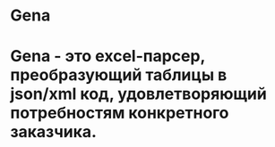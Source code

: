 # Gena
# Gena - это excel-парсер, преобразующий таблицы в json/xml код, удовлетворяющий потребностям конкретного заказчика.

